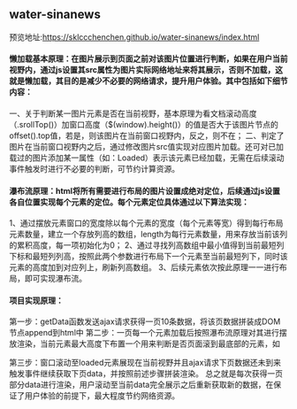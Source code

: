 ## water-sinanews
预览地址:https://sklccchenchen.github.io/water-sinanews/index.html
#### 懒加载基本原理：在图片展示到页面之前对该图片位置进行判断，如果在用户当前视野内，通过js设置其src属性为图片实际网络地址来将其展示，否则不加载，这就是懒加载，其目的是减少不必要的网络请求，提升用户体验。其中包括如下细节内容：
   一、关于判断某一图片元素是否在当前视野，基本原理为看文档滚动高度（.srollTop()）加窗口高度（$(window).height()）的值是否大于该图片节点的offset().top值，若是，则该图片在当前窗口视野内，反之，则不在；
   二、判定了图片在当前窗口视野内之后，通过修改图片src值实现对应图片加载。还可对已加载过的图片添加某一属性（如：Loaded）表示该元素已经加载，无需在后续滚动事件触发时进行不必要的判断，可节约计算资源。

#### 瀑布流原理：html将所有需要进行布局的图片设置成绝对定位，后续通过js设置各自位置实现每个元素的定位。每个元素定位具体通过以下算法实现：
   1、通过摆放元素窗口的宽度除以每个元素的宽度（每个元素等宽）得到每行布局元素数量，建立一个存放列高的数组，length为每行元素数量，用来存放当前该列的累积高度，每一项初始化为0；
   2、通过寻找列高数组中最小值得到当前最短列下标和最短列列高，按照此两个参数进行布局下一个元素至当前最短列下，同时该元素的高度加到对应列上，刷新列高数组。
   3、后续元素依次按此原理一一进行布局，即可实现瀑布流。

#### 项目实现原理：
   第一步：getData函数发送ajax请求获得一页10条数据，将该页数据拼装成DOM节点append到html中
   第二步：一页每一个元素加载后按照瀑布流原理对其进行摆放渲染，当前元素最大高度下布置一个用来判断是否页面滚到最底部的元素，如<div class="loaded"></div>
   第三步：窗口滚动至loaded元素展现在当前视野并且ajax请求下页数据还未到来触发事件继续获取下页data，并按照前述步骤拼装渲染。
   总之就是每次获得一页部分data进行渲染，用户滚动至当前data完全展示之后重新获取新的数据，在保证了用户体验的前提下，最大程度节约网络资源。
